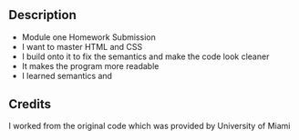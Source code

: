# <challenge1-code-refactoring>

## Description
- Module one Homework Submission
- I want to master HTML and CSS
- I build onto it to fix the semantics and make the code look cleaner
- It makes the program more readable
- I learned semantics and 

## Credits

I worked from the original code which was provided by University of Miami

